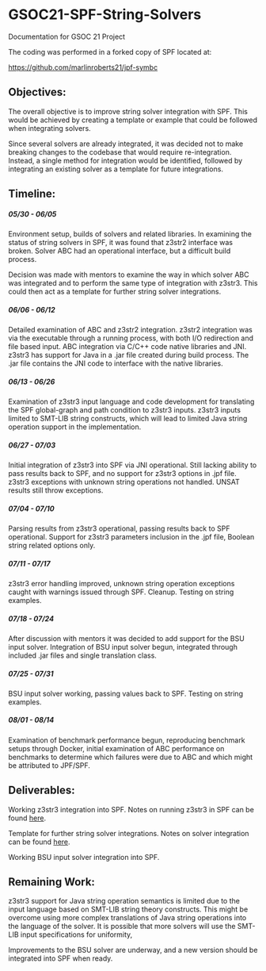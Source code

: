 # GSOC21-SPF-String-Solvers
Documentation for GSOC 21 Project  

The coding was performed in a forked copy of SPF located at:

https://github.com/marlinroberts21/jpf-symbc  

## Objectives:  

The overall objective is to improve string solver integration with SPF. This would be achieved by creating a template or example that could be followed when integrating solvers.

Since several solvers are already integrated, it was decided not to make breaking changes to the codebase that would require re-integration. Instead, a single method for integration would be identified, followed by integrating an existing solver as a template for future integrations.

## Timeline:  

##### 05/30 - 06/05  

Environment setup, builds of solvers and related libraries.
In examining the status of string solvers in SPF, it was found that z3str2 interface was broken. Solver ABC had an operational interface, but a difficult build process.

Decision was made with mentors to examine the way in which solver ABC was integrated and to perform the same type of integration with z3str3. This could then act as a template for further string solver integrations.

##### 06/06 - 06/12  

Detailed examination of ABC and z3str2 integration. z3str2 integration was via the executable through a running process, with both I/O redirection and file based input. ABC integration via C/C++ code native libraries and JNI. z3str3 has support for Java in a .jar file created during build process. The .jar file contains the JNI code to interface with the native libraries.

##### 06/13 - 06/26  

Examination of z3str3 input language and code development for translating the SPF global-graph and path condition to z3str3 inputs. z3str3 inputs limited to SMT-LIB string constructs, which will lead to limited Java string operation support in the implementation.

##### 06/27 - 07/03  

Initial integration of z3str3 into SPF via JNI operational. Still lacking ability to pass results back to SPF, and no support for z3str3 options in .jpf file. z3str3 exceptions with unknown string operations not handled. UNSAT results still throw exceptions.

##### 07/04 - 07/10  

Parsing results from z3str3 operational, passing results back to SPF operational. Support for z3str3 parameters inclusion in the .jpf file, Boolean string related options only.

##### 07/11 - 07/17  

z3str3 error handling improved, unknown string operation exceptions caught with warnings issued through SPF. Cleanup. Testing on string examples.

##### 07/18 - 07/24  

After discussion with mentors it was decided to add support for the BSU input solver. Integration of BSU input solver begun, integrated through included .jar files and single translation class.

##### 07/25 - 07/31  

BSU input solver working, passing values back to SPF. Testing on string examples.

##### 08/01 - 08/14  

Examination of benchmark performance begun, reproducing benchmark setups through Docker, initial examination of ABC performance on benchmarks to determine which failures were due to ABC and which might be attributed to JPF/SPF.

## Deliverables:  

Working z3str3 integration into SPF. Notes on running z3str3 in SPF can be found
[here](https://github.com/marlinroberts21/GSOC21-SPF-String-Solvers/blob/master/z3str3-integration.md).  

Template for further string solver integrations. Notes on solver integration can be found [here](https://github.com/marlinroberts21/GSOC21-SPF-String-Solvers/blob/master/string-solver-integration.md).

Working BSU input solver integration into SPF.   
 

## Remaining Work:  

z3str3 support for Java string operation semantics is limited due to the input language based on SMT-LIB string theory constructs. This might be overcome using more complex translations of Java string operations into the language of the solver. It is possible that more solvers will use the SMT-LIB input specifications for uniformity,

Improvements to the BSU solver are underway, and a new version should be integrated into SPF when ready.
